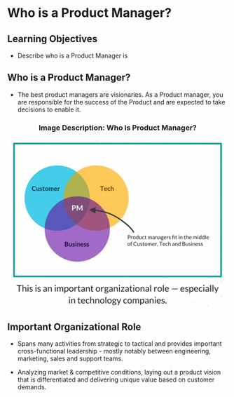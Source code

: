 # Who is a Product  Manager?

## Learning Objectives

- Describe who is a Product Manager is


## Who is a Product Manager?

 - The best product managers are visionaries. As a Product manager, you are responsible for the success of the Product and are expected to take decisions to enable it.

  <h3 align = "center">  Image Description: Who is Product Manager? </h3>

  <p align="center">
  <img src="https://github.com/Amit-Ashok-Swain/Product-Management/blob/main/Images/02.%20Who%20is%20a%20Product%20Manager/01.%20Who%20is%20a%20Product%20Manager/01.png" alt="Who is Product Manager?" />
       </p>

## Important Organizational Role

 - Spans many activities from strategic to tactical and provides important cross-functional leadership - mostly notably between engineering, marketing, sales and support teams.

 - Analyzing market & competitive conditions, laying out a product vision that is differentiated and delivering unique value based on customer demands.


